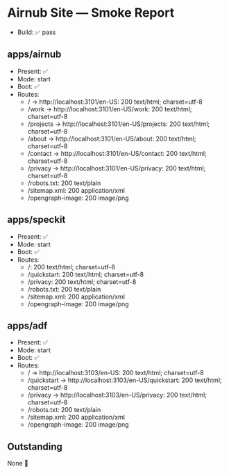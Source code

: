 # Airnub Site — Smoke Report

- Build: ✅ pass

## apps/airnub
- Present: ✅
- Mode: start
- Boot: ✅
- Routes:
  - / → http://localhost:3101/en-US: 200 text/html; charset=utf-8
  - /work → http://localhost:3101/en-US/work: 200 text/html; charset=utf-8
  - /projects → http://localhost:3101/en-US/projects: 200 text/html; charset=utf-8
  - /about → http://localhost:3101/en-US/about: 200 text/html; charset=utf-8
  - /contact → http://localhost:3101/en-US/contact: 200 text/html; charset=utf-8
  - /privacy → http://localhost:3101/en-US/privacy: 200 text/html; charset=utf-8
  - /robots.txt: 200 text/plain
  - /sitemap.xml: 200 application/xml
  - /opengraph-image: 200 image/png

## apps/speckit
- Present: ✅
- Mode: start
- Boot: ✅
- Routes:
  - /: 200 text/html; charset=utf-8
  - /quickstart: 200 text/html; charset=utf-8
  - /privacy: 200 text/html; charset=utf-8
  - /robots.txt: 200 text/plain
  - /sitemap.xml: 200 application/xml
  - /opengraph-image: 200 image/png

## apps/adf
- Present: ✅
- Mode: start
- Boot: ✅
- Routes:
  - / → http://localhost:3103/en-US: 200 text/html; charset=utf-8
  - /quickstart → http://localhost:3103/en-US/quickstart: 200 text/html; charset=utf-8
  - /privacy → http://localhost:3103/en-US/privacy: 200 text/html; charset=utf-8
  - /robots.txt: 200 text/plain
  - /sitemap.xml: 200 application/xml
  - /opengraph-image: 200 image/png

## Outstanding
None 🎉
